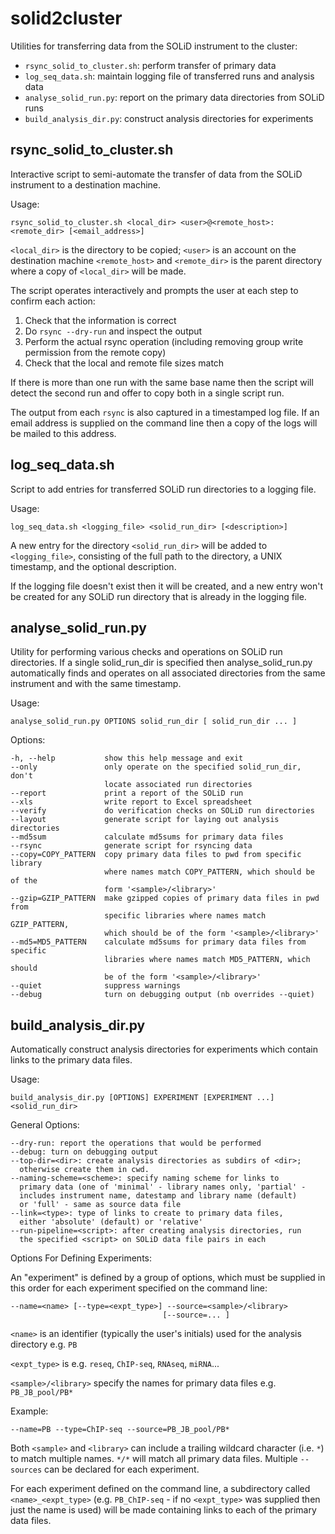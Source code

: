 solid2cluster
=============

Utilities for transferring data from the SOLiD instrument to the cluster:

 *   `rsync_solid_to_cluster.sh`: perform transfer of primary data
 *   `log_seq_data.sh`: maintain logging file of transferred runs and analysis data
 *   `analyse_solid_run.py`: report on the primary data directories from SOLiD runs
 *   `build_analysis_dir.py`: construct analysis directories for experiments


rsync_solid_to_cluster.sh
-------------------------

Interactive script to semi-automate the transfer of data from the SOLiD
instrument to a destination machine.

Usage:

    rsync_solid_to_cluster.sh <local_dir> <user>@<remote_host>:<remote_dir> [<email_address>]

`<local_dir>` is the directory to be copied; `<user>` is an account on the
destination machine `<remote_host>` and `<remote_dir>` is the parent directory
where a copy of `<local_dir>` will be made.

The script operates interactively and prompts the user at each step to
confirm each action:

1. Check that the information is correct
2. Do `rsync --dry-run` and inspect the output
3. Perform the actual rsync operation (including removing group write permission from the remote copy)
4. Check that the local and remote file sizes match

If there is more than one run with the same base name then the script will detect the second run
and offer to copy both in a single script run.

The output from each `rsync` is also captured in a timestamped log file. If an email address is supplied
on the command line then a copy of the logs will be mailed to this address.


log_seq_data.sh
---------------

Script to add entries for transferred SOLiD run directories to a logging file.

Usage:

    log_seq_data.sh <logging_file> <solid_run_dir> [<description>]

A new entry for the directory `<solid_run_dir>` will be added to `<logging_file>`, consisting of
the full path to the directory, a UNIX timestamp, and the optional description.

If the logging file doesn't exist then it will be created, and a new entry won't be created for any
SOLiD run directory that is already in the logging file.


analyse_solid_run.py
--------------------

Utility for performing various checks and operations on SOLiD run directories.
If a single solid_run_dir is specified then analyse_solid_run.py automatically
finds and operates on all associated directories from the same instrument and
with the same timestamp.

Usage:

    analyse_solid_run.py OPTIONS solid_run_dir [ solid_run_dir ... ]

Options:

    -h, --help           show this help message and exit
    --only               only operate on the specified solid_run_dir, don't
                         locate associated run directories
    --report             print a report of the SOLiD run
    --xls                write report to Excel spreadsheet
    --verify             do verification checks on SOLiD run directories
    --layout             generate script for laying out analysis directories
    --md5sum             calculate md5sums for primary data files
    --rsync              generate script for rsyncing data
    --copy=COPY_PATTERN  copy primary data files to pwd from specific library
                         where names match COPY_PATTERN, which should be of the
                         form '<sample>/<library>'
    --gzip=GZIP_PATTERN  make gzipped copies of primary data files in pwd from
                         specific libraries where names match GZIP_PATTERN,
                         which should be of the form '<sample>/<library>'
    --md5=MD5_PATTERN    calculate md5sums for primary data files from specific
                         libraries where names match MD5_PATTERN, which should
                         be of the form '<sample>/<library>'
    --quiet              suppress warnings
    --debug              turn on debugging output (nb overrides --quiet)


build_analysis_dir.py
---------------------

Automatically construct analysis directories for experiments which contain links to the primary
data files.

Usage:

    build_analysis_dir.py [OPTIONS] EXPERIMENT [EXPERIMENT ...] <solid_run_dir>

General Options:

    --dry-run: report the operations that would be performed
    --debug: turn on debugging output
    --top-dir=<dir>: create analysis directories as subdirs of <dir>;
      otherwise create them in cwd.
    --naming-scheme=<scheme>: specify naming scheme for links to
      primary data (one of 'minimal' - library names only, 'partial' -
      includes instrument name, datestamp and library name (default)
      or 'full' - same as source data file
    --link=<type>: type of links to create to primary data files,
      either 'absolute' (default) or 'relative'
    --run-pipeline=<script>: after creating analysis directories, run
      the specified <script> on SOLiD data file pairs in each

Options For Defining Experiments:

An "experiment" is defined by a group of options, which must be supplied
in this order for each experiment specified on the command line:

    --name=<name> [--type=<expt_type>] --source=<sample>/<library>
                                      [--source=... ]

`<name>` is an identifier (typically the user's initials) used for the
analysis directory e.g. `PB`

`<expt_type>` is e.g. `reseq`, `ChIP-seq`, `RNAseq`, `miRNA`...

`<sample>/<library>` specify the names for primary data files e.g.
`PB_JB_pool/PB*`

Example:

    --name=PB --type=ChIP-seq --source=PB_JB_pool/PB*

Both `<sample>` and `<library>` can include a trailing wildcard character
(i.e. `*`) to match multiple names. `*/*` will match all primary data files.
Multiple `--sources` can be declared for each experiment.

For each experiment defined on the command line, a subdirectory called
`<name>_<expt_type>` (e.g. `PB_ChIP-seq` - if no `<expt_type>`
was supplied then just the name is used) will be made containing links to
each of the primary data files.
